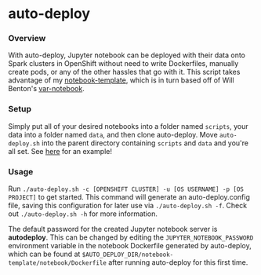 # auto-deploy

### Overview
With auto-deploy, Jupyter notebook can be deployed with their data onto Spark clusters in OpenShift without need to write Dockerfiles, manually create pods, or any of the other hassles that go with it. This script takes advantage of my [notebook-template](https://github.com/RobGeada/notebook-template), which is in turn based off of Will Benton's [var-notebook](https://github.com/willb/var-notebook).

### Setup
Simply put all of your desired notebooks into a folder named `scripts`, your data into a folder named `data`, and then clone auto-deploy. Move `auto-deploy.sh` into the parent directory containing `scripts` and `data` and you're all set. See [here](https://github.com/RobGeada/auto-deploy-template) for an example!

### Usage
Run `./auto-deploy.sh -c [OPENSHIFT CLUSTER] -u [OS USERNAME] -p [OS PROJECT]` to get started. This command will generate an auto-deploy.config file, saving this configuration for later use via `./auto-deploy.sh -f`. Check out `./auto-deploy.sh -h` for more information.

The default password for the created Jupyter notebook server is **autodeploy**. This can be changed by editing the `JUPYTER_NOTEBOOK_PASSWORD` environment variable in the notebook Dockerfile generated by auto-deploy, which can be found at `$AUTO_DEPLOY_DIR/notebook-template/notebook/Dockerfile` after running auto-deploy for this first time.
